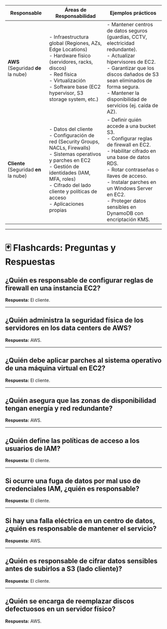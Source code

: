 
| **Responsable** | **Áreas de Responsabilidad** | **Ejemplos prácticos** |
|-----------------|-------------------------------|-------------------------|
| **AWS** (Seguridad **de** la nube) | - Infraestructura global (Regiones, AZs, Edge Locations)<br>- Hardware físico (servidores, racks, discos)<br>- Red física<br>- Virtualización<br>- Software base (EC2 hypervisor, S3 storage system, etc.) | - Mantener centros de datos seguros (guardias, CCTV, electricidad redundante).<br>- Actualizar hipervisores de EC2.<br>- Garantizar que los discos dañados de S3 sean eliminados de forma segura.<br>- Mantener la disponibilidad de servicios (ej. caída de AZ). |
| **Cliente** (Seguridad **en** la nube) | - Datos del cliente<br>- Configuración de red (Security Groups, NACLs, Firewalls)<br>- Sistemas operativos y parches en EC2<br>- Gestión de identidades (IAM, MFA, roles)<br>- Cifrado del lado cliente y políticas de acceso<br>- Aplicaciones propias | - Definir quién accede a una bucket S3.<br>- Configurar reglas de firewall en EC2.<br>- Habilitar cifrado en una base de datos RDS.<br>- Rotar contraseñas o llaves de acceso.<br>- Instalar parches en un Windows Server en EC2.<br>- Proteger datos sensibles en DynamoDB con encriptación KMS. |


---

# 🃏 Flashcards: Preguntas y Respuestas

## ¿Quién es responsable de configurar reglas de firewall en una instancia EC2?
**Respuesta:** El cliente.

---

## ¿Quién administra la seguridad física de los servidores en los data centers de AWS?
**Respuesta:** AWS.

---

## ¿Quién debe aplicar parches al sistema operativo de una máquina virtual en EC2?
**Respuesta:** El cliente.

---

## ¿Quién asegura que las zonas de disponibilidad tengan energía y red redundante?
**Respuesta:** AWS.

---

## ¿Quién define las políticas de acceso a los usuarios de IAM?
**Respuesta:** El cliente.

---

## Si ocurre una fuga de datos por mal uso de credenciales IAM, ¿quién es responsable?
**Respuesta:** El cliente.

---

## Si hay una falla eléctrica en un centro de datos, ¿quién es responsable de mantener el servicio?
**Respuesta:** AWS.

---

## ¿Quién es responsable de cifrar datos sensibles antes de subirlos a S3 (lado cliente)?
**Respuesta:** El cliente.

---

## ¿Quién se encarga de reemplazar discos defectuosos en un servidor físico?
**Respuesta:** AWS.

